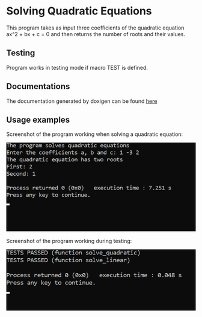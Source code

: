 # Solving Quadratic Equations
This program takes as input three coefficients of the quadratic equation ax^2 + bx + c = 0 and then returns the number of roots and their values.

## Testing
Program works in testing mode if macro TEST is defined.

## Documentations
The documentation generated by doxigen can be found [here](http://htmlpreview.github.io/?https://github.com/Nastya10/quadratic-equation/blob/main/html/main_8cpp.html)

## Usage examples
Screenshot of the program working when solving a quadratic equation:

![Image result](https://github.com/Nastya10/quadratic-equation/blob/screenshots/result_quadratic.png)

Screenshot of the program working during testing:

![Image test](https://github.com/Nastya10/quadratic-equation/blob/screenshots/test_quadratic.png)
